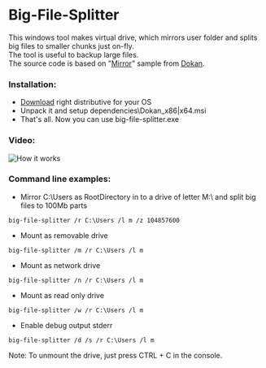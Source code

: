# Big-File-Splitter
This windows tool makes virtual drive, which mirrors user folder and splits big files to smaller chunks just on-fly.  
The tool is useful to backup large files.  
The source code is based on "[Mirror](https://github.com/dokan-dev/dokany/tree/master/samples/dokan_mirror)" sample from [Dokan](https://github.com/dokan-dev/dokany/).  

### Installation:
* [Download](https://github.com/Stanislav-Povolotsky/Big-File-Splitter/releases) right distributive for your OS
* Unpack it and setup dependencies\Dokan_x86|x64.msi
* That's all. Now you can use big-file-splitter.exe

### Video:
![How it works](https://user-images.githubusercontent.com/19610545/43636009-899cf986-9719-11e8-824c-6f56c23ce913.gif)

### Command line examples:

* Mirror C:\Users as RootDirectory in to a drive of letter M:\ and split big files to 100Mb parts
```
big-file-splitter /r C:\Users /l m /z 104857600
```
* Mount as removable drive
```
big-file-splitter /m /r C:\Users /l m
```
* Mount as network drive
```
big-file-splitter /n /r C:\Users /l m
```
* Mount as read only drive
```
big-file-splitter /w /r C:\Users /l m
```
* Enable debug output stderr
```
big-file-splitter /d /s /r C:\Users /l m
```
Note: To unmount the drive, just press CTRL + C in the console.
